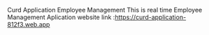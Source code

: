 Curd Application Employee Management
This is real time Employee Management Aplication
website link :https://curd-application-812f3.web.app
